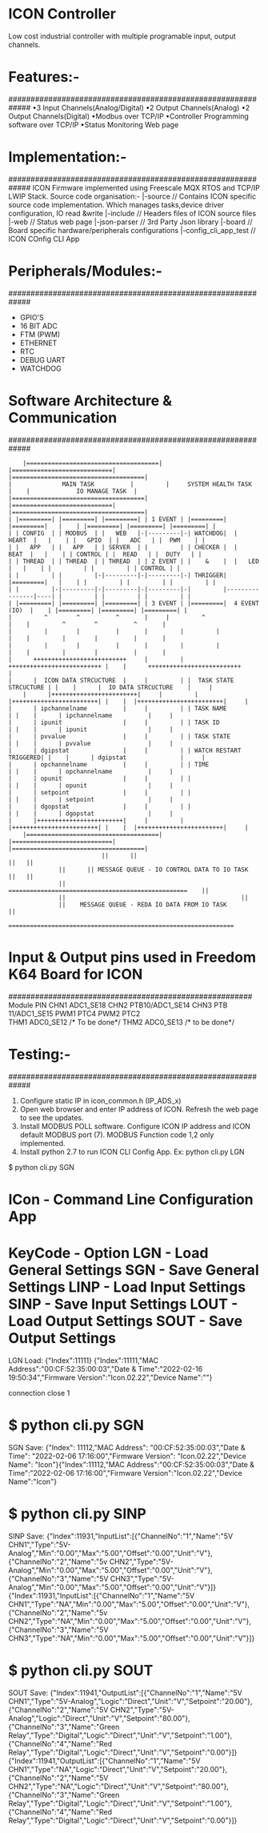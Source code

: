 # ICON Controller

Low cost industrial controller with multiple programable input, output channels.


# Features:-
#############################################################
•3 Input Channels(Analog/Digital)
•2 Output Channels(Analog)
•2 Output Channels(Digital)
•Modbus over TCP/IP
•Controller Programming software over TCP/IP
•Status Monitoring Web page


# Implementation:-
#############################################################
ICON Firmware implemented using Freescale MQX RTOS and TCP/IP LWIP Stack.
Source code organisation:-
|-source              // Contains ICON specific source code implementation. Which manages tasks,device driver configuration, IO read &write 
|-include             // Headers files of ICON source files 
|-web                 // Status web page 
|-json-parser         // 3rd Party Json library 
|-board               // Board specific hardware/peripherals configurations 
|-config_cli_app_test // ICON COnfig CLI App 



# Peripherals/Modules:-
#############################################################
* GPIO'S
* 16 BIT ADC
* FTM  (PWM)
* ETHERNET
* RTC
* DEBUG UART
* WATCHDOG


# Software Architecture & Communication
#############################################################

        |=====================================|         |============================|    |=====================================|
	|      		   MAIN TASK 	      |         |     SYSTEM HEALTH TASK     |    |      	    IO MANAGE TASK 	|
	|=====================================|	        |============================|    |=====================================|
	| |=========| |=========| |=========| |	1 EVENT | |=========|  |=========|   |    | |=========| |=========| |=========| |
	| | CONFIG  | | MODBUS  | |   WEB   |-|---------|-| WATCHDOG|  |  HEART  |   |    | |   GPIO  | |   ADC   | |  PWM    | |
	| |   APP   | |   APP   | | SERVER  | |         | | CHECKER |  |   BEAT  |   |    | | CONTROL | |  READ   | |  DUTY   | |
	| | THREAD  | | THREAD  | | THREAD  | | 2 EVENT | |    &    |  |   LED   |   |    | |         | |         | | CONTROL | |
	| |         | |         |-|---------|-|---------|-| THRIGGER|  |=========|   |    | |         | |         | |         | |
	| |         |-|---------|-|---------|-|---------|-|         |----------------|----| |         | |         | |         | |
	| |=========| |=========| |=========| | 3 EVENT | |=========|  4 EVENT (IO)  |    | |=========| |=========| |=========| |
	|         ^        ^          ^       |    	|         ^                  |    |         ^        ^          ^       |
	|         |        |          |       |         |         |                  |    |         |        |          |       |
	|         |        |          |       |         |         |                  |    |         |        |          |       |
	|      ++++++++++++++++++++++++++     |         | ++++++++++++++++++++++++++ |    |      ++++++++++++++++++++++++++     |
	|      |  ICON DATA STRCUCTURE  |     |         | |  TASK STATE STRCUCTURE | |    |      |  IO DATA STRCUCTURE    |     |
        |      |++++++++++++++++++++++++|     |         | |++++++++++++++++++++++++| |    |	 |++++++++++++++++++++++++|     |
	|      | ipchannelname          |     |         | | TASK NAME              | |    |      | ipchannelname          |     |
	|      | ipunit                 |     |         | | TASK ID                | |    |      | ipunit                 |     |
	|      | pvvalue                |     |         | | TASK STATE             | |    | 	 | pvvalue                |     |
	|      | dgipstat               |     |         | | WATCH RESTART TRIGGERED| |    |      | dgipstat               |     |
	|      | opchannelname          |     |         | | TIME                   | |    |      | opchannelname          |     |
	|      | opunit                 |     |         | |                        | |    |      | opunit                 |     |
	|      | setpoint               |     |         | |                        | |    |      | setpoint               |     |
	|      | dgopstat               |     |         | |                        | |    |      | dgopstat               |     |
	|      |++++++++++++++++++++++++|     |         | |++++++++++++++++++++++++| |    |	 |++++++++++++++++++++++++|     |
        |=====================================|         |============================|    |=====================================|
                              ||      ||                                                ||   ||
			      ||      || MESSAGE QUEUE - IO CONTROL DATA TO IO TASK     ||   ||
			      ||       ==================================================    || 
			      ||			                                     ||
			      ||	MESSAGE QUEUE - REDA IO DATA FROM IO TASK            ||
			       ===============================================================
	
	
	
# Input & Output pins used in Freedom K64 Board for ICON
#######################################################
Module   PIN
   CHN1  ADC1_SE18
   CHN2  PTB10/ADC1_SE14
   CHN3  PTB 11/ADC1_SE15
   PWM1  PTC4
   PWM2  PTC2   
   THM1  ADC0_SE12 /* To be done*/
   THM2  ADC0_SE13 /* to be done*/  



# Testing:-
#############################################################
1) Configure static IP in icon_common.h (IP_ADS_x)
2) Open web browser and enter IP address of ICON. Refresh the web page to see the updates.
2) Install MODBUS POLL software. Configure ICON IP address and ICON default MODBUS port (7).
   MODBUS Function code 1,2 only implemented.
3) Install python 2.7 to run ICON CLI Config App.
   Ex:  python cli.py LGN  

$ python cli.py SGN

ICon - Command Line Configuration App
=====================================
KeyCode - Option
LGN  - Load General Settings
SGN  - Save General Settings
LINP - Load Input Settings
SINP - Save Input Settings
LOUT - Load Output Settings
SOUT - Save Output Settings
=====================================

LGN
Load:     {"Index":11111}
 {"Index":11111,"MAC Address":"00:CF:52:35:00:03","Date & Time":"2022-02-16 19:50:34","Firmware Version":"Icon.02.22","Device Name":""}

connection close 1

					  
$ python cli.py SGN
==========================
SGN
Save:     {"Index": 11112,"MAC Address": "00:CF:52:35:00:03","Date & Time": "2022-02-06 17:16:00","Firmware Version": "Icon.02.22","Device Name": "Icon"}{"Index":11112,"MAC Address":"00:CF:52:35:00:03","Date & Time":"2022-02-06 17:16:00","Firmware Version":"Icon.02.22","Device Name":"Icon"}

$ python cli.py SINP
==========================
SINP
Save:     {"Index":11931,"InputList":[{"ChannelNo":"1","Name":"5V CHN1","Type":"5V-Analog","Min":"0.00","Max":"5.00","Offset":"0.00","Unit":"V"},{"ChannelNo":"2","Name":"5v CHN2","Type":"5V-Analog","Min":"0.00","Max":"5.00","Offset":"0.00","Unit":"V"},{"ChannelNo":"3","Name":"5V CHN3","Type":"5V-Analog","Min":"0.00","Max":"5.00","Offset":"0.00","Unit":"V"}]}
{"Index":11931,"InputList":[{"ChannelNo":"1","Name":"5V CHN1","Type":"NA","Min":"0.00","Max":"5.00","Offset":"0.00","Unit":"V"},{"ChannelNo":"2","Name":"5v CHN2","Type":"NA","Min":"0.00","Max":"5.00","Offset":"0.00","Unit":"V"},{"ChannelNo":"3","Name":"5V CHN3","Type":"NA","Min":"0.00","Max":"5.00","Offset":"0.00","Unit":"V"}]}

$ python cli.py SOUT
==========================
SOUT
Save:     {"Index":11941,"OutputList":[{"ChannelNo":"1","Name":"5V CHN1","Type":"5V-Analog","Logic":"Direct","Unit":"V","Setpoint":"20.00"},{"ChannelNo":"2","Name":"5V CHN2","Type":"5V-Analog","Logic":"Direct","Unit":"V","Setpoint":"80.00"},{"ChannelNo":"3","Name":"Green Relay","Type":"Digital","Logic":"Direct","Unit":"V","Setpoint":"1.00"},{"ChannelNo":"4","Name":"Red Relay","Type":"Digital","Logic":"Direct","Unit":"V","Setpoint":"0.00"}]}
 {"Index":11941,"OutputList":[{"ChannelNo":"1","Name":"5V CHN1","Type":"NA","Logic":"Direct","Unit":"V","Setpoint":"20.00"},{"ChannelNo":"2","Name":"5V CHN2","Type":"NA","Logic":"Direct","Unit":"V","Setpoint":"80.00"},{"ChannelNo":"3","Name":"Green Relay","Type":"Digital","Logic":"Direct","Unit":"V","Setpoint":"1.00"},{"ChannelNo":"4","Name":"Red Relay","Type":"Digital","Logic":"Direct","Unit":"V","Setpoint":"0.00"}]}
		  
